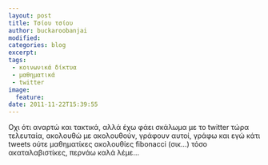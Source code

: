 ```yaml
---
layout: post
title: Τσίου τσίου
author: buckaroobanjai
modified:
categories: blog
excerpt:
tags:
 - κοινωνικά δίκτυα
 - μαθηματικά
 - twitter
image:
  feature:
date: 2011-11-22T15:39:55
---
```


Οχι ότι αναρτώ και τακτικά, αλλά έχω φάει σκάλωμα με το twitter τώρα τελευταία, ακολουθώ με ακολουθούν, γράφουν αυτοί, γράφω και εγώ κάτι tweets ούτε μαθηματίκες ακολουθίες fibonacci (σικ…) τόσο ακαταλαβιστίκες, περνάω καλά λέμε…
